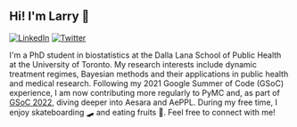 ## Hi! I'm Larry 👋

[![LinkedIn](https://img.shields.io/badge/LinkedIn-blue?style=flat&logo=Linkedin&logoColor=white&link=https://www.linkedin.com/in/larry-dong/)](https://www.linkedin.com/in/larry-dong/) 
[![Twitter](https://img.shields.io/badge/Twitter-1DA1F2?style=flat&logo=Twitter&logoColor=white&link=https://twitter.com/larryshamalama)](https://twitter.com/larryshamalama)

I'm a PhD student in biostatistics at the Dalla Lana School of Public Health at the University of Toronto. My research interests include dynamic treatment regimes, Bayesian methods and their applications in public health and medical research. Following my 2021 Google Summer of Code (GSoC) experience, I am now contributing more regularly to PyMC and, as part of [GSoC 2022](https://summerofcode.withgoogle.com/programs/2022/projects/tSEKPZBa), diving deeper into Aesara and AePPL. During my free time, I enjoy skateboarding 🛹 and eating fruits 🍐. Feel free to connect with me!

<!--
**LarryShamalama/LarryShamalama** is a ✨ _special_ ✨ repository because its `README.md` (this file) appears on your GitHub profile.

Here are some ideas to get you started:

- 🔭 I’m currently working on ...
- 🌱 I’m currently learning ...
- 👯 I’m looking to collaborate on ...
- 🤔 I’m looking for help with ...
- 💬 Ask me about ...
- 📫 How to reach me: ...
- 😄 Pronouns: ...
- ⚡ Fun fact: ...
-->
